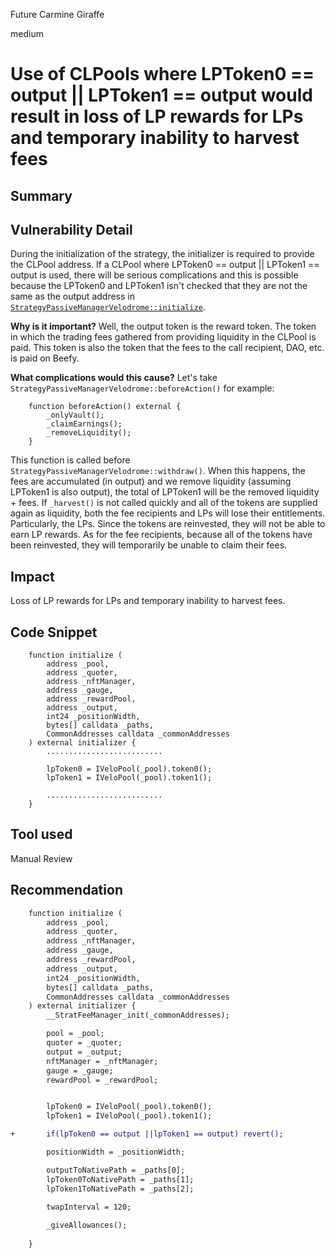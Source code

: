 Future Carmine Giraffe

medium

# Use of CLPools where LPToken0 == output || LPToken1 == output would result in loss of LP rewards for LPs and temporary inability to harvest fees

## Summary

## Vulnerability Detail
During the initialization of the strategy, the initializer is required to provide the CLPool address. If a CLPool where LPToken0 == output || LPToken1 == output is used, there will be serious complications and this is possible because the LPToken0 and LPToken1 isn't checked that they are not the same as the output address in [`StrategyPassiveManagerVelodrome::initialize`](https://github.com/sherlock-audit/2024-05-beefy-cowcentrated-liquidity-manager/blob/main/cowcentrated-contracts/contracts/strategies/velodrome/StrategyPassiveManagerVelodrome.sol#L155C5-L189C6). 

**Why is it important?**
Well, the output token is the reward token. The token in which the trading fees gathered from providing liquidity in the CLPool is paid. This token is also the token that the fees to the call recipient, DAO, etc. is paid on Beefy. 

**What complications would this cause?**
Let's take `StrategyPassiveManagerVelodrome::beforeAction()` for example:

```solidity
    function beforeAction() external {
        _onlyVault();
        _claimEarnings();
        _removeLiquidity();
    }
```

This function is called before `StrategyPassiveManagerVelodrome::withdraw()`. When this happens, the fees are accumulated (in output) and we remove liquidity (assuming LPToken1 is also output), the total of LPToken1 will be the removed liquidity + fees. If `_harvest()` is not called quickly and all of the tokens are supplied again as liquidity, both the fee recipients and LPs will lose their entitlements. Particularly, the LPs. Since the tokens are reinvested, they will not be able to earn LP rewards. As for the fee recipients, because all of the tokens have been reinvested, they will temporarily be unable to claim their fees.

## Impact

Loss of LP rewards for LPs and temporary inability to harvest fees.

## Code Snippet

```solidity
    function initialize (
        address _pool,
        address _quoter,
        address _nftManager,
        address _gauge,
        address _rewardPool,
        address _output, 
        int24 _positionWidth,
        bytes[] calldata _paths,
        CommonAddresses calldata _commonAddresses
    ) external initializer {
        ..........................

        lpToken0 = IVeloPool(_pool).token0();
        lpToken1 = IVeloPool(_pool).token1();

        ..........................
    }
```

## Tool used

Manual Review

## Recommendation
```diff
    function initialize (
        address _pool,
        address _quoter,
        address _nftManager,
        address _gauge,
        address _rewardPool,
        address _output, 
        int24 _positionWidth,
        bytes[] calldata _paths,
        CommonAddresses calldata _commonAddresses
    ) external initializer {
        __StratFeeManager_init(_commonAddresses);

        pool = _pool;
        quoter = _quoter;
        output = _output;
        nftManager = _nftManager;
        gauge = _gauge;
        rewardPool = _rewardPool;   


        lpToken0 = IVeloPool(_pool).token0();
        lpToken1 = IVeloPool(_pool).token1();

+       if(lpToken0 == output ||lpToken1 == output) revert();

        positionWidth = _positionWidth;

        outputToNativePath = _paths[0];
        lpToken0ToNativePath = _paths[1];
        lpToken1ToNativePath = _paths[2];
    
        twapInterval = 120;

        _giveAllowances();
    
    }
```